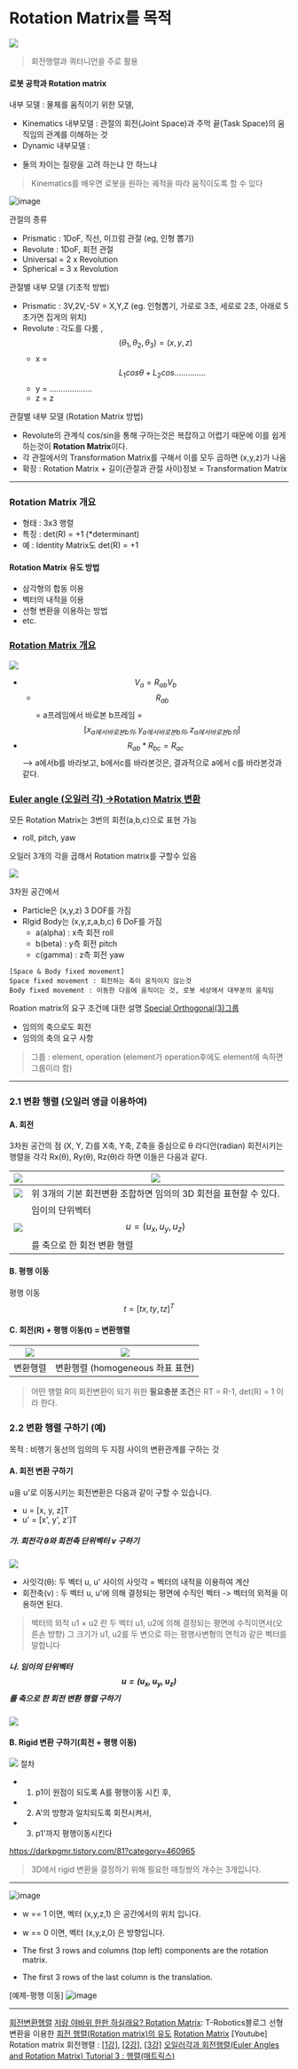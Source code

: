 # Rotation Matrix를 목적 

![](https://i.imgur.com/unDvEgx.png)

> 회전행렬과 쿼터니언을 주로 활용 

#### 로봇 공학과 Rotation matrix 

내부 모델 : 물체를 움직이기 위한 모델, 
- Kinematics 내부모델 : 관절의 회전(Joint Space)과 주먹 끝(Task Space)의 움직임의 관계를 이해하는 것
- Dynamic 내부모델 : 
* 둘의 차이는 질량을 고려 하는냐 안 하느냐 

> Kinematics를 배우면 로봇을 원하는 궤적을 따라 움직이도록 할 수 있다

![image](https://user-images.githubusercontent.com/17797922/47067342-076c6500-d224-11e8-8242-343a24de2600.png)


관절의 종류 
- Prismatic : 1DoF, 직선, 미끄럼 관절 (eg, 인형 뽑기) 
- Revolute : 1DoF, 회전 관절 
- Universal = 2 x Revolution
- Spherical = 3 x Revolution 

관절별 내부 모델 (기초적 방법)
- Prismatic : 3V,2V,-5V = X,Y,Z (eg. 인형뽑기, 가로로 3초, 세로로 2초, 아래로 5초가면 집게의 위치)
- Revolute : 각도를 다룸 , $$(\theta_1,\theta_2,\theta_3) = (x,y,z) $$
    - x = $$L_1 cos\theta + L_2 cos..............$$
    - y = ...................
    - z = z

관절별 내부 모델 (Rotation Matrix 방법)
- Revolute의 관계식 cos/sin을 통해 구하는것은 복잡하고 어렵기 때문에 이를 쉽게 하는것이 **Rotation Matrix**이다. 
- 각 관절에서의 Transformation Matrix를 구해서 이를 모두 곱하면 (x,y,z)가 나옴 
- 확장 : Rotation Matrix + 길이(관절과 관절 사이)정보 = Transformation Matrix 


---

### Rotation Matrix 개요 

- 형태 : 3x3 행렬 
- 특징 : det(R) = +1 (*determinant)
- 예 : Identity Matrix도 det(R) = +1


   
#### Rotation Matrix 유도 방법 

- 삼각형의 합동 이용 
- 벡터의 내적을 이용
- 선형 변환을 이용하는 방법 
- etc. 

### [Rotation Matrix 개요](https://youtu.be/MgB0oiIhoTQ?t=238)


![](https://i.imgur.com/SqpwXIV.png)

- $$ V_a = R_{ab}V_b $$ 
    - $$R_{ab}$$ = a프레임에서 바로본 b프레임 = $$[x_{a에서 바로본 b의}, y_{a에서 바로본 b의}, z_{a에서 바로본 b의}]$$
- $$ R_{ab} * R_{bc} = R_{ac} $$ --> a에서b를 바라보고, b에서c를 바라본것은, 결과적으로 a에서 c를 바라본것과 같다. 



### [Euler angle (오일러 각) ->Rotation Matrix 변환  ](https://www.youtube.com/watch?v=Lbkq8pEOFK0)

모든 Rotation Matrix는 3번의 회전(a,b,c)으로 표현 가능 
- roll, pitch, yaw

오일러 3개의 각을 곱해서 Rotation matrix를 구할수 있음

![](https://i.imgur.com/MB8y39l.png)

3차원 공간에서 
- Particle은 (x,y,z) 3 DOF를 가짐 
- RIgid Body는 (x,y,z,a,b,c) 6 DoF를 가짐 
    - a(alpha) : x측 회전 roll
    - b(beta) : y측 회전 pitch
    - c(gamma) : z측 회전 yaw


```
[Space & Body fixed movement]
Space fixed movement : 회전하는 축이 움직이지 않는것 
Body fixed movement : 이동한 다음에 움직이는 것, 로봇 세상에서 대부분의 움직임 
```

Roation matrix의 요구 조건에 대한 설명 [Special Orthogonal(3)그룹](https://youtu.be/USbu0vIc8VQ)

- 임의의 축으로도 회전
- 임의의 축의 요구 사항 


> 그룹 : element, operation (element가 operation후에도 element에 속하면 그룹이라 함) 

---

### 2.1 변환 행렬 (오일러 앵글 이용하여)


#### A. 회전 


3차원 공간의 점 (X, Y, Z)를 X축, Y축, Z축을 중심으로 θ 라디안(radian) 회전시키는 행렬을 각각 Rx(θ), Ry(θ), Rz(θ)라 하면 이들은 다음과 같다.

|![](https://i.imgur.com/lQ6Bb4L.png)|![](https://i.imgur.com/jsnfVGd.png)|
|-|-|
|![](https://i.imgur.com/t5Fxl4L.png)|위 3개의 기본 회전변환 조합하면  임의의 3D 회전을 표현할 수 있다.|
|![](https://t1.daumcdn.net/cfile/tistory/024BBD4551E1D44422)|임이의 단위벡터$$u=(u_x, u_y, u_z)$$를 축으로 한 회전 변환 행렬|

#### B. 평행 이동 

평행 이동 $$ t=[tx,ty,tz]^T $$ 




#### C. 회전(R) + 평행 이동(t) = 변환행렬  

|![](https://i.imgur.com/XnxT2oA.png)|![](https://i.imgur.com/gywfsCX.png)|
|-|-|
|변환행렬 |변환행렬 (homogeneous 좌표 표현)|


>  어떤 행렬 R이 회전변환이 되기 위한 **필요충분 조건**은 RT = R-1, det(R) = 1 이라 한다.

### 2.2 변환 행렬 구하기 (예)

목적 :  비행기 동선의 임의의 두 지점 사이의 변환관계를 구하는 것

#### A. 회전 변환 구하기 

u을 u'로 이동시키는 회전변환은 다음과 같이 구할 수 있습니다.
- u = [x, y, z]T
- u' = [x', y', z']T

##### 가. 회전각 θ와 회전축 단위벡터 v 구하기 

![](https://i.imgur.com/UKkRg7I.png)

- 사잇각(θ): 두 벡터 u, u' 사이의 사잇각 =  벡터의 내적을 이용하여 계산 
- 회전축(v) : 두 벡터 u, u'에 의해 결정되는 평면에 수직인 벡터 -> 벡터의 외적을 이용하면 된다. 

> 벡터의 외적 u1 × u2 란 두 벡터 u1, u2에 의해 결정되는 평면에 수직이면서(오른손 방향) 그 크기가 u1, u2를 두 변으로 하는 평행사변형의 면적과 같은 벡터를 말합니다

##### 나. 임이의 단위벡터$$u=(u_x, u_y, u_z)$$를 축으로 한 회전 변환 행렬 구하기 

![](https://t1.daumcdn.net/cfile/tistory/024BBD4551E1D44422)



#### B. Rigid 변환 구하기(회전 + 평행 이동) 

![](https://i.imgur.com/X2pOb4m.png)
절차 
- 1) p1이 원점이 되도록 A를 평행이동 시킨 후, 
- 2) A'의 방향과 일치되도록 회전시켜서, 
- 3) p1'까지 평행이동시킨다 

https://darkpgmr.tistory.com/81?category=460965



> 3D에서 rigid 변환을 결정하기 위해 필요한 매칭쌍의 개수는 3개입니다.







---

![image](https://user-images.githubusercontent.com/17797922/47072738-a2b80700-d231-11e8-8ff8-67aa8f23cad3.png)
- w == 1 이면, 벡터 (x,y,z,1) 은 공간에서의 위치 입니다.
- w == 0 이면, 벡터 (x,y,z,0) 은 방향입니다.

- The first 3 rows and columns (top left) components are the rotation matrix. 
- The first 3 rows of the last column is the translation.

[예제-평행 이동]
![image](https://user-images.githubusercontent.com/17797922/47073043-53260b00-d232-11e8-854b-26a675033d54.png)




---
[회전변환행렬](http://t-robotics.blogspot.com/2013/07/rotation-matrix.html#.W8ZOAWgzYuV)
[저랑 야바위 한판 하실래요? Rotation Matrix](http://t-robotics.blogspot.com/2013/07/rotation-matrix.html#.W8ZOAWgzYuV): T-Robotics블로그 
선형 변환을 이용한 [회전 행렬(Rotation matrix)의 유도](https://o-tantk.github.io/posts/derive-rotation-matrix/)
[Rotation Matrix](http://dolphin.ivyro.net/file/mathematics/tutorial08.html)
[Youtube] Rotation matrix 회전행렬 : [[1강]](https://youtu.be/2oKGg_cYE70), [[2강]](), [[3강]]()
[오일러각과 회전행렬(Euler Angles and Rotation Matrix) ](http://blog.daum.net/pg365/170)
[Tutorial 3 : 행렬(매트릭스)](http://www.opengl-tutorial.org/kr/beginners-tutorials/tutorial-3-matrices/)
